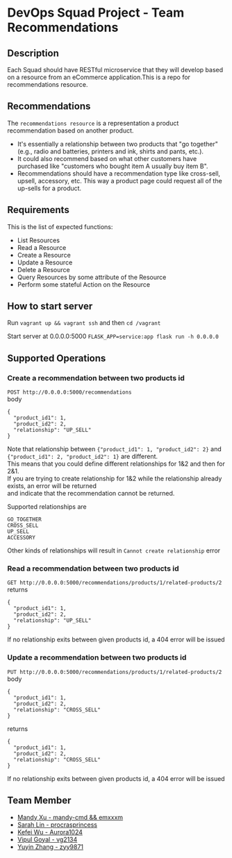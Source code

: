 # DevOps Squad Project - Team Recommendations

## Description
Each Squad should have RESTful microservice that they will develop based on a resource from an eCommerce application.This is a repo for recommendations resource.

## Recommendations
The `recommendations resource` is a representation a product recommendation based on another product. 
* It's essentially a relationship between two products that "go together" (e.g., radio and batteries, printers and ink, shirts and pants, etc.). 
* It could also recommend based on what other customers have purchased like "customers who bought item A usually buy item B". 
* Recommendations should have a recommendation type like cross-sell, upsell, accessory, etc. This way a product page could request all of the up-sells for a product.

## Requirements 
This is the list of expected functions:

* List Resources
* Read a Resource
* Create a Resource
* Update a Resource
* Delete a Resource
* Query Resources by some attribute of the Resource
* Perform some stateful Action on the Resource
## How to start server 
Run ```vagrant up && vagrant ssh``` and then ```cd /vagrant```   

Start server at 0.0.0.0:5000 ```FLASK_APP=service:app flask run -h 0.0.0.0```  

## Supported Operations
### Create a recommendation between two products id
```POST http://0.0.0.0:5000/recommendations```  
body  
```
{
  "product_id1": 1,
  "product_id2": 2,
  "relationship": "UP_SELL"
}
```
Note that relationship between ```{"product_id1": 1, "product_id2": 2}``` and ```{"product_id1": 2, "product_id2": 1}``` are different.   
This means that you could define different relationships for 1&2 and then for 2&1.      
If you are trying to create relationship for 1&2 while the relationship already exists, an error will be returned   
and indicate that the recommendation cannot be returned.   

Supported relationships are  
```
GO_TOGETHER 
CROSS_SELL 
UP_SELL
ACCESSORY 
```  
Other kinds of relationships will result in ```Cannot create relationship``` error

### Read a recommendation between two products id
```GET http://0.0.0.0:5000/recommendations/products/1/related-products/2```   
returns    
```
{
  "product_id1": 1,
  "product_id2": 2,
  "relationship": "UP_SELL"
}
```
If no relationship exits between given products id, a 404 error will be issued  

### Update a recommendation between two products id
```PUT http://0.0.0.0:5000/recommendations/products/1/related-products/2``` 
body  
```
{
  "product_id1": 1,
  "product_id2": 2,
  "relationship": "CROSS_SELL"
}
```
returns    
```
{
  "product_id1": 1,
  "product_id2": 2,
  "relationship": "CROSS_SELL"
}
```
If no relationship exits between given products id, a 404 error will be issued 


## Team Member
* [Mandy Xu - mandy-cmd && emxxxm](https://github.com/mandy-cmd)
* [Sarah Lin - procrasprincess](https://github.com/procrasprincess)
* [Kefei Wu - Aurora1024](https://github.com/Aurora1024)
* [Vipul Goyal - vg2134](https://github.com/vg2134)
* [Yuyin Zhang - zyy9871](https://github.com/zyy9871)

